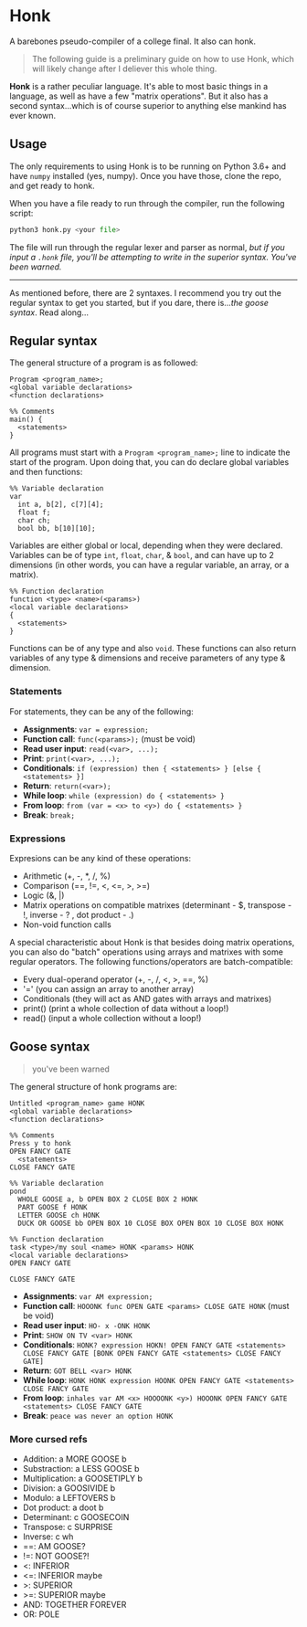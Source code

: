 
# Honk
A barebones pseudo-compiler of a college final. It also can honk.

> The following guide is a preliminary guide on how to use Honk, which will likely change after I deliever this whole thing.

**Honk** is a rather peculiar language. It's able to most basic things in a language, as well as have a few "matrix operations". But it also has a second syntax...which is of course superior to anything else mankind has ever known.

## Usage
The only requirements to using Honk is to be running on Python 3.6+ and have `numpy` installed (yes, numpy). Once you have those, clone the repo, and get ready to honk.

When you have a file ready to run through the compiler, run the following script:
```py
python3 honk.py <your file>
```
The file will run through the regular lexer and parser as normal, _but if you input a `.honk` file, you'll be attempting to write in the superior syntax. You've been warned._

---

As mentioned before, there are 2 syntaxes. I recommend you try out the regular syntax to get you started, but if you dare, there is..._the goose syntax_. Read along...

## Regular syntax
The general structure of a program is as followed:
```
Program <program_name>;
<global variable declarations>
<function declarations>

%% Comments
main() {
  <statements>
}
```

All programs must start with a `Program <program_name>;` line to indicate the start of the program. Upon doing that, you can do declare global variables and then functions:

```
%% Variable declaration
var
  int a, b[2], c[7][4];
  float f;
  char ch;
  bool bb, b[10][10];
```

Variables are either global or local, depending when they were declared. Variables can be of type `int`, `float`, `char`, & `bool`, and can have up to 2 dimensions (in other words, you can have a regular variable, an array, or a matrix).

```
%% Function declaration
function <type> <name>(<params>)
<local variable declarations>
{
  <statements>
}
```
Functions can be of any type and also `void`. These functions can also return variables of any type & dimensions and receive parameters of any type & dimension.

### Statements
For statements, they can be any of the following:
- **Assignments**: `var = expression;`
- **Function call**: `func(<params>);` (must be void)
- **Read user input**: `read(<var>, ...);`
- **Print**: `print(<var>, ...);`
- **Conditionals**: `if (expression) then { <statements> } [else { <statements> }]`
- **Return**: `return(<var>);`
- **While loop**: `while (expression) do { <statements> }`
- **From loop**: `from (var = <x> to <y>) do { <statements> }`
- **Break**: `break;`

### Expressions
Expresions can be any kind of these operations:
- Arithmetic (+, -, *, /, %)
- Comparison (==, !=, <, <=, >, >=)
- Logic (&, |)
- Matrix operations on compatible matrixes (determinant - $, transpose - !, inverse - ? , dot product - .)
- Non-void function calls

A special characteristic about Honk is that besides doing matrix operations, you can also do "batch" operations using arrays and matrixes with some regular operators. The following functions/operators are batch-compatible:

- Every dual-operand operator (+, -, /, <, >, ==, %)
- '=' (you can assign an array to another array)
- Conditionals (they will act as AND gates with arrays and matrixes)
- print() (print a whole collection of data without a loop!)
- read() (input a whole collection without a loop!)

## Goose syntax

> you've been warned

The general structure of honk programs are:
```
Untitled <program_name> game HONK
<global variable declarations>
<function declarations>

%% Comments
Press y to honk
OPEN FANCY GATE
  <statements>
CLOSE FANCY GATE
```

```
%% Variable declaration
pond
  WHOLE GOOSE a, b OPEN BOX 2 CLOSE BOX 2 HONK
  PART GOOSE f HONK
  LETTER GOOSE ch HONK
  DUCK OR GOOSE bb OPEN BOX 10 CLOSE BOX OPEN BOX 10 CLOSE BOX HONK
```

```
%% Function declaration
task <type>/my soul <name> HONK <params> HONK
<local variable declarations>
OPEN FANCY GATE

CLOSE FANCY GATE
```

- **Assignments**: `var AM expression;`
- **Function call**: `HOOONK func OPEN GATE <params> CLOSE GATE HONK` (must be void)
- **Read user input**: `HO- x -ONK HONK`
- **Print**: `SHOW ON TV <var> HONK`
- **Conditionals**: `HONK? expression HOKN! OPEN FANCY GATE <statements> CLOSE FANCY GATE [BONK OPEN FANCY GATE <statements> CLOSE FANCY GATE]`
- **Return**: `GOT BELL <var> HONK`
- **While loop**: `HONK HONK expression HOONK OPEN FANCY GATE <statements> CLOSE FANCY GATE`
- **From loop**: `inhales var AM <x> HOOOONK <y>) HOOONK OPEN FANCY GATE <statements> CLOSE FANCY GATE`
- **Break**: `peace was never an option HONK`

### More cursed refs
- Addition: a MORE GOOSE b
- Substraction: a LESS GOOSE b
- Multiplication: a GOOSETIPLY b
- Division: a GOOSIVIDE b
- Modulo: a LEFTOVERS b
- Dot product: a doot b
- Determinant: c GOOSECOIN
- Transpose: c SURPRISE
- Inverse: c wh
- ==: AM GOOSE?
- !=: NOT GOOSE?!
- <: INFERIOR
- <=: INFERIOR maybe
- \>: SUPERIOR
- \>=: SUPERIOR maybe
- AND: TOGETHER FOREVER
- OR: POLE
